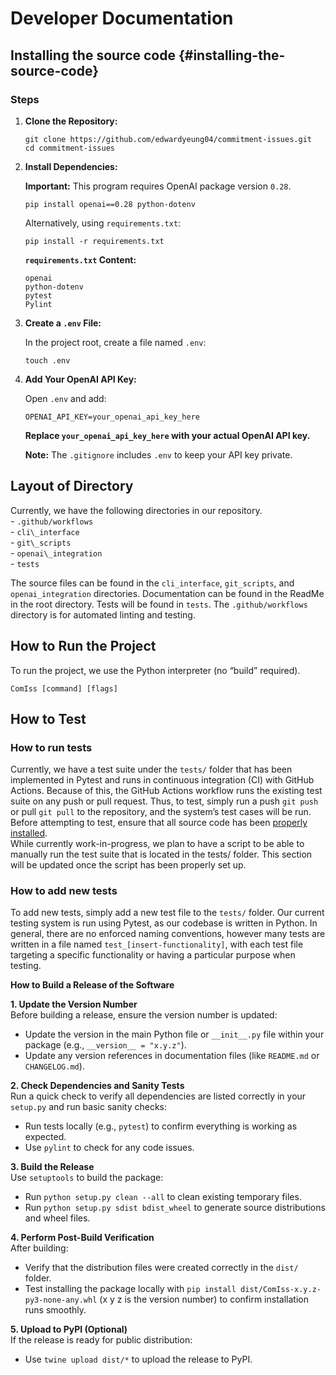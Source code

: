 # Developer Documentation

## Installing the source code {#installing-the-source-code}

### Steps

1. **Clone the Repository:**  
     
   ```
   git clone https://github.com/edwardyeung04/commitment-issues.git
   cd commitment-issues
   ```
     
3. **Install Dependencies:**  
     
   **Important:** This program requires OpenAI package version `0.28`.  
     
   `pip install openai==0.28 python-dotenv`
     
   Alternatively, using `requirements.txt`:  
     
   `pip install -r requirements.txt`
     
   **`requirements.txt` Content:**  
   ```
   openai
   python-dotenv  
   pytest  
   Pylint  
   ```
4. **Create a `.env` File:**  
     
   In the project root, create a file named `.env`:  
     
   `touch .env`
     
5. **Add Your OpenAI API Key:**  
     
   Open `.env` and add:  
     
   `OPENAI_API_KEY=your_openai_api_key_here`
     
   **Replace `your_openai_api_key_here` with your actual OpenAI API key.**  
     
   **Note:** The `.gitignore` includes `.env` to keep your API key private.

## Layout of Directory

Currently, we have the following directories in our repository.   
\- `.github/workflows`  
\- `cli\_interface`   
\- `git\_scripts`   
\- `openai\_integration`   
\- `tests`

The source files can be found in the `cli_interface`, `git_scripts`, and `openai_integration` directories. Documentation can be found in the ReadMe in the root directory. Tests will be found in `tests`. The `.github/workflows` directory is for automated linting and testing. 

## How to Run the Project

To run the project, we use the Python interpreter (no “build” required).

`ComIss [command] [flags]`

## How to Test

### How to run tests

Currently, we have a test suite under the `tests/` folder that has been implemented in Pytest and runs in continuous integration (CI) with GitHub Actions. Because of this, the GitHub Actions workflow runs the existing test suite on any push or pull request. Thus, to test, simply run a push ```git push``` or pull  ```git pull```
to the repository, and the system’s test cases will be run. Before attempting to test, ensure that all source code has been [properly installed](#installing-the-source-code).   
While currently work-in-progress, we plan to have a script to be able to manually run the test suite that is located in the tests/ folder. This section will be updated once the script has been properly set up. 

### How to add new tests

To add new tests, simply add a new test file to the `tests/` folder. Our current testing system is run using Pytest, as our codebase is written in Python. In general, there are no enforced naming conventions, however many tests are written in a file named `test_[insert-functionality]`, with each test file targeting a specific functionality or having a particular purpose when testing. 

**How to Build a Release of the Software**

**1\. Update the Version Number**  
Before building a release, ensure the version number is updated:

* Update the version in the main Python file or `__init__.py` file within your package (e.g., `__version__ = "x.y.z"`).  
* Update any version references in documentation files (like `README.md` or `CHANGELOG.md`).

**2\. Check Dependencies and Sanity Tests**  
Run a quick check to verify all dependencies are listed correctly in your `setup.py` and run basic sanity checks:

* Run tests locally (e.g., `pytest`) to confirm everything is working as expected.  
* Use `pylint` to check for any code issues.

**3\. Build the Release**  
Use `setuptools` to build the package:

* Run `python setup.py clean --all` to clean existing temporary files.
* Run `python setup.py sdist bdist_wheel` to generate source distributions and wheel files.

**4\. Perform Post-Build Verification**  
After building:

* Verify that the distribution files were created correctly in the `dist/` folder.  
* Test installing the package locally with `pip install dist/ComIss-x.y.z-py3-none-any.whl` 
(x y z is the version number) to confirm installation runs smoothly.

**5\. Upload to PyPI (Optional)**  
If the release is ready for public distribution:

* Use `twine upload dist/*` to upload the release to PyPI.

